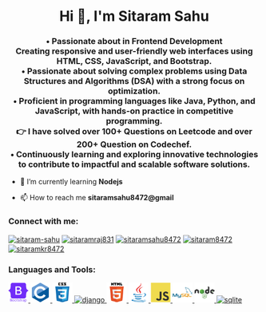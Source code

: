 <h1 align="center">Hi 👋, I'm Sitaram Sahu</h1>
<h3 align="center">• Passionate about in Frontend Development <br> Creating responsive and user-friendly web interfaces using HTML, CSS, JavaScript, and Bootstrap. <br> • Passionate about solving complex problems using Data Structures and Algorithms (DSA) with a strong focus on optimization. <br>• Proficient in programming languages like Java, Python, and JavaScript, with hands-on practice in competitive programming. <br> 👉 I have solved over 100+ Questions on Leetcode and over 200+ Question on Codechef. <br> • Continuously learning and exploring innovative technologies to contribute to impactful and scalable software solutions.</h3>

- 🌱 I’m currently learning **Nodejs**

- 📫 How to reach me **sitaramsahu8472@gmail**

<h3 align="left">Connect with me:</h3>
<p align="left">
<a href="https://linkedin.com/in/sitaram-sahu" target="blank"><img align="center" src="https://raw.githubusercontent.com/rahuldkjain/github-profile-readme-generator/master/src/images/icons/Social/linked-in-alt.svg" alt="sitaram-sahu" height="30" width="40" /></a>
<a href="https://instagram.com/sitaramraj831" target="blank"><img align="center" src="https://raw.githubusercontent.com/rahuldkjain/github-profile-readme-generator/master/src/images/icons/Social/instagram.svg" alt="sitaramraj831" height="30" width="40" /></a>
<a href="https://www.codechef.com/users/sitaramsahu8472" target="blank"><img align="center" src="https://cdn.jsdelivr.net/npm/simple-icons@3.1.0/icons/codechef.svg" alt="sitaramsahu8472" height="30" width="40" /></a>
<a href="https://codeforces.com/profile/sitaram8472" target="blank"><img align="center" src="https://raw.githubusercontent.com/rahuldkjain/github-profile-readme-generator/master/src/images/icons/Social/codeforces.svg" alt="sitaram8472" height="30" width="40" /></a>
<a href="https://www.leetcode.com/sitaramkr8472" target="blank"><img align="center" src="https://raw.githubusercontent.com/rahuldkjain/github-profile-readme-generator/master/src/images/icons/Social/leet-code.svg" alt="sitaramkr8472" height="30" width="40" /></a>
</p>

<h3 align="left">Languages and Tools:</h3>
<p align="left"> <a href="https://getbootstrap.com" target="_blank" rel="noreferrer"> <img src="https://raw.githubusercontent.com/devicons/devicon/master/icons/bootstrap/bootstrap-plain-wordmark.svg" alt="bootstrap" width="40" height="40"/> </a> <a href="https://www.cprogramming.com/" target="_blank" rel="noreferrer"> <img src="https://raw.githubusercontent.com/devicons/devicon/master/icons/c/c-original.svg" alt="c" width="40" height="40"/> </a> <a href="https://www.w3schools.com/css/" target="_blank" rel="noreferrer"> <img src="https://raw.githubusercontent.com/devicons/devicon/master/icons/css3/css3-original-wordmark.svg" alt="css3" width="40" height="40"/> </a> <a href="https://www.djangoproject.com/" target="_blank" rel="noreferrer"> <img src="https://cdn.worldvectorlogo.com/logos/django.svg" alt="django" width="40" height="40"/> </a> <a href="https://www.w3.org/html/" target="_blank" rel="noreferrer"> <img src="https://raw.githubusercontent.com/devicons/devicon/master/icons/html5/html5-original-wordmark.svg" alt="html5" width="40" height="40"/> </a> <a href="https://www.java.com" target="_blank" rel="noreferrer"> <img src="https://raw.githubusercontent.com/devicons/devicon/master/icons/java/java-original.svg" alt="java" width="40" height="40"/> </a> <a href="https://developer.mozilla.org/en-US/docs/Web/JavaScript" target="_blank" rel="noreferrer"> <img src="https://raw.githubusercontent.com/devicons/devicon/master/icons/javascript/javascript-original.svg" alt="javascript" width="40" height="40"/> </a> <a href="https://www.mysql.com/" target="_blank" rel="noreferrer"> <img src="https://raw.githubusercontent.com/devicons/devicon/master/icons/mysql/mysql-original-wordmark.svg" alt="mysql" width="40" height="40"/> </a> <a href="https://nodejs.org" target="_blank" rel="noreferrer"> <img src="https://raw.githubusercontent.com/devicons/devicon/master/icons/nodejs/nodejs-original-wordmark.svg" alt="nodejs" width="40" height="40"/> </a> <a href="https://www.sqlite.org/" target="_blank" rel="noreferrer"> <img src="https://www.vectorlogo.zone/logos/sqlite/sqlite-icon.svg" alt="sqlite" width="40" height="40"/> </a> </p>

